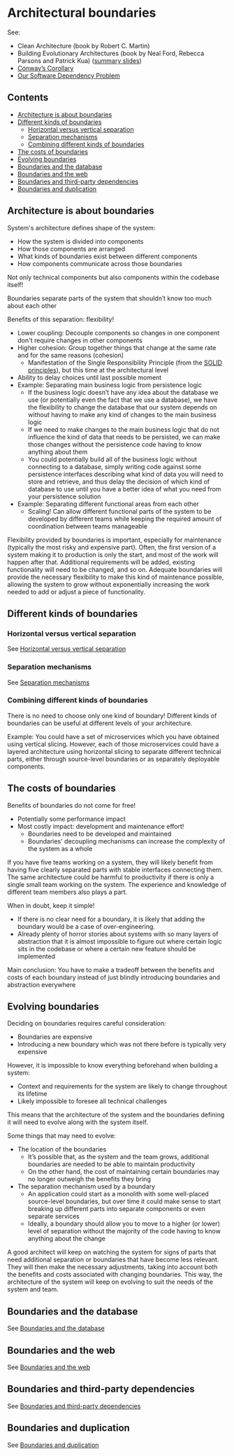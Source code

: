 # Architectural boundaries

See:

-   Clean Architecture (book by Robert C. Martin)
-   Building Evolutionary Architectures (book by Neal Ford, Rebecca Parsons and Patrick Kua) ([summary slides](https://www.slideshare.net/thekua/building-evolutionary-architectures))
-   [Conway’s Corollary](http://www.ianbicking.org/blog/2015/08/conways-corollary.html)
-   [Our Software Dependency Problem](https://research.swtch.com/deps)

## Contents

-   [Architecture is about boundaries](#architecture-is-about-boundaries)
-   [Different kinds of boundaries](#different-kinds-of-boundaries)
    -   [Horizontal versus vertical separation](#horizontal-versus-vertical-separation)
    -   [Separation mechanisms](#separation-mechanisms)
    -   [Combining different kinds of boundaries](#combining-different-kinds-of-boundaries)
-   [The costs of boundaries](#the-costs-of-boundaries)
-   [Evolving boundaries](#evolving-boundaries)
-   [Boundaries and the database](#boundaries-and-the-database)
-   [Boundaries and the web](#boundaries-and-the-web)
-   [Boundaries and third-party dependencies](#boundaries-and-third-party-dependencies)
-   [Boundaries and duplication](#boundaries-and-duplication)

## Architecture is about boundaries

System's architecture defines shape of the system:

-   How the system is divided into components
-   How those components are arranged
-   What kinds of boundaries exist between different components
-   How components communicate across those boundaries

Not only technical components but also components within the codebase itself!

Boundaries separate parts of the system that shouldn’t know too much about each other

Benefits of this separation: flexibility!

-   Lower coupling: Decouple components so changes in one component don't require changes in other components
-   Higher cohesion: Group together things that change at the same rate and for the same reasons (cohesion)
    -   Manifestation of the Single Responsibility Principle (from the [SOLID principles](./oo-design/SOLID-principles.md)), but this time at the architectural level
-   Ability to delay choices until last possible moment
-   Example: Separating main business logic from persistence logic
    -   If the business logic doesn’t have any idea about the database we use (or potentially even the fact that we use a database), we have the flexibility to change the database that our system depends on without having to make any kind of changes to the main business logic
    -   If we need to make changes to the main business logic that do not influence the kind of data that needs to be persisted, we can make those changes without the persistence code having to know anything about them
    -   You could potentially build all of the business logic without connecting to a database, simply writing code against some persistence interfaces describing what kind of data you will need to store and retrieve, and thus delay the decision of which kind of database to use until you have a better idea of what you need from your persistence solution
-   Example: Separating different functional areas from each other
    -   Scaling! Can allow different functional parts of the system to be developed by different teams while keeping the required amount of coordination between teams manageable

Flexibility provided by boundaries is important, especially for maintenance (typically the most risky and expensive part). Often, the first version of a system making it to production is only the start, and most of the work will happen after that. Additional requirements will be added, existing functionality will need to be changed, and so on. Adequate boundaries will provide the necessary flexibility to make this kind of maintenance possible, allowing the system to grow without exponentially increasing the work needed to add or adjust a piece of functionality.

## Different kinds of boundaries

### Horizontal versus vertical separation

See [Horizontal versus vertical separation](./architectural-boundaries-details/Horizontal-vertical-separation.md)

### Separation mechanisms

See [Separation mechanisms](./architectural-boundaries-details/Separation-mechanisms.md)

### Combining different kinds of boundaries

There is no need to choose only one kind of boundary! Different kinds of boundaries can be useful at different levels of your architecture.

Example: You could have a set of microservices which you have obtained using vertical slicing. However, each of those microservices could have a layered architecture using horizontal slicing to separate different technical parts, either through source-level boundaries or as separately deployable components.

## The costs of boundaries

Benefits of boundaries do not come for free!

-   Potentially some performance impact
-   Most costly impact: development and maintenance effort!
    -   Boundaries need to be developed and maintained
    -   Boundaries' decoupling mechanisms can increase the complexity of the system as a whole

If you have five teams working on a system, they will likely benefit from having five clearly separated parts with stable interfaces connecting them. The same architecture could be harmful to productivity if there is only a single small team working on the system. The experience and knowledge of different team members also plays a part. 

When in doubt, keep it simple! 

-   If there is no clear need for a boundary, it is likely that adding the boundary would be a case of over-engineering.
-   Already plenty of horror stories about systems with so many layers of abstraction that it is almost impossible to figure out where certain logic sits in the codebase or where a certain new feature should be implemented

Main conclusion: You have to make a tradeoff between the benefits and costs of each boundary instead of just blindly introducing boundaries and abstraction everywhere

## Evolving boundaries

Deciding on boundaries requires careful consideration:

-   Boundaries are expensive
-   Introducing a new boundary which was not there before is typically very expensive

However, it is impossible to know everything beforehand when building a system:

-   Context and requirements for the system are likely to change throughout its lifetime
-   Likely impossible to foresee all technical challenges

This means that the architecture of the system and the boundaries defining it will need to evolve along with the system itself.

Some things that may need to evolve:

-   The location of the boundaries
    -   It’s possible that, as the system and the team grows, additional boundaries are needed to be able to maintain productivity
    -   On the other hand, the cost of maintaining certain boundaries may no longer outweigh the benefits they bring
-   The separation mechanism used by a boundary
    -   An application could start as a monolith with some well-placed source-level boundaries, but over time it could make sense to start breaking up different parts into separate components or even separate services
    -   Ideally, a boundary should allow you to move to a higher (or lower) level of separation without the majority of the code having to know anything about the change

A good architect will keep on watching the system for signs of parts that need additional separation or boundaries that have become less relevant. They will then make the necessary adjustments, taking into account both the benefits and costs associated with changing boundaries. This way, the architecture of the system will keep on evolving to suit the needs of the system and team.

## Boundaries and the database

See [Boundaries and the database](./architectural-boundaries-details/Boundaries-database.md)

## Boundaries and the web

See [Boundaries and the web](./architectural-boundaries-details/Boundaries-web.md)

## Boundaries and third-party dependencies

See [Boundaries and third-party dependencies](./architectural-boundaries-details/Boundaries-third-party-dependencies.md)

## Boundaries and duplication

See [Boundaries and duplication](./architectural-boundaries-details/Boundaries-duplication.md)
